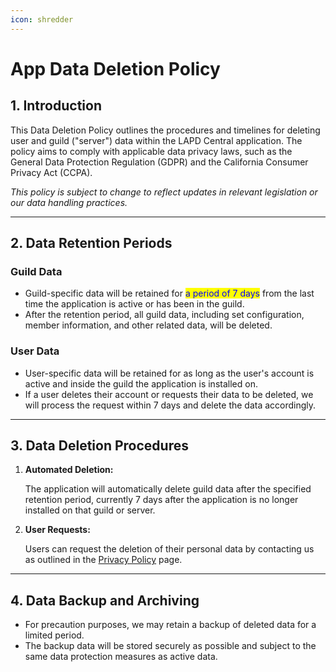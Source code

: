 ```yaml
---
icon: shredder
---
```


# App Data Deletion Policy

## **1. Introduction**

This Data Deletion Policy outlines the procedures and timelines for deleting user and guild ("server") data within the LAPD Central application. The policy aims to comply with applicable data privacy laws, such as the General Data Protection Regulation (GDPR) and the California Consumer Privacy Act (CCPA).

_This policy is subject to change to reflect updates in relevant legislation or our data handling practices._

***

## **2. Data Retention Periods**

### **Guild Data**

* Guild-specific data will be retained for <mark style="color:blue;">a period of 7 days</mark> from the last time the application is active or has been in the guild.
* After the retention period, all guild data, including set configuration, member information, and other related data, will be deleted.

### **User Data**

* User-specific data will be retained for as long as the user's account is active and inside the guild the application is installed on.
* If a user deletes their account or requests their data to be deleted, we will process the request within 7 days and delete the data accordingly.

***

## **3. Data Deletion Procedures**

1.  **Automated Deletion:**

    The application will automatically delete guild data after the specified retention period, currently 7 days after the application is no longer installed on that guild or server.
2.  **User Requests:**

    Users can request the deletion of their personal data by contacting us as outlined in the [Privacy Policy](application-privacy-policy.md#id-6.-contact-information) page.

***

## **4. Data Backup and Archiving**

* For precaution purposes, we may retain a backup of deleted data for a limited period.
* The backup data will be stored securely as possible and subject to the same data protection measures as active data.
